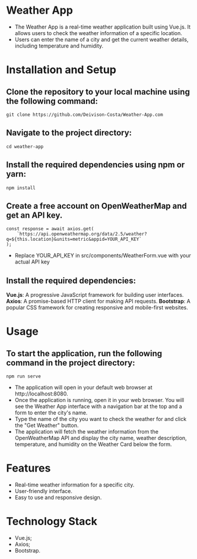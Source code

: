 # Weather App

- The Weather App is a real-time weather application built using Vue.js. It allows users to check the weather information of a specific location. 
- Users can enter the name of a city and get the current weather details, including temperature and humidity.

# Installation and Setup
## Clone the repository to your local machine using the following command:
    git clone https://github.com/Deivison-Costa/Weather-App.com
## Navigate to the project directory:
    cd weather-app
## Install the required dependencies using npm or yarn:
    npm install
## Create a free account on OpenWeatherMap and get an API key. 
    const response = await axios.get(
        `https://api.openweathermap.org/data/2.5/weather?q=${this.location}&units=metric&appid=YOUR_API_KEY`
    );

- Replace YOUR_API_KEY in src/components/WeatherForm.vue with your actual API key
## Install the required dependencies:
**Vue.js**: A progressive JavaScript framework for building user interfaces.
**Axios**: A promise-based HTTP client for making API requests.
**Bootstrap**: A popular CSS framework for creating responsive and mobile-first websites.

# Usage
## To start the application, run the following command in the project directory:
    npm run serve
- The application will open in your default web browser at http://localhost:8080.
- Once the application is running, open it in your web browser. You will see the Weather App interface with a navigation bar at the top and a form to enter the city's name. 
- Type the name of the city you want to check the weather for and click the "Get Weather" button.
- The application will fetch the weather information from the OpenWeatherMap API and display the city name, weather description, temperature, and humidity on the Weather Card below the form.

# Features
- Real-time weather information for a specific city.
- User-friendly interface.
- Easy to use and responsive design.

# Technology Stack
- Vue.js;
- Axios;
- Bootstrap.
